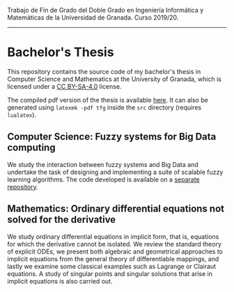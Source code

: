 Trabajo de Fin de Grado del Doble Grado en Ingeniería Informática y Matemáticas de la Universidad de Granada. Curso 2019/20.

----

# Bachelor's Thesis

This repository contains the source code of my bachelor's thesis in Computer Science and Mathematics at the University of Granada, which is licensed under a [CC BY-SA-4.0](http://creativecommons.org/licenses/by-sa/4.0/) license.

The compiled pdf version of the thesis is available [here](https://github.com/antcc/tfg/raw/master/tfg.pdf). It can also be generated using `latexmk -pdf tfg` inside the `src` directory (requires `lualatex`).

## Computer Science: Fuzzy systems for Big Data computing

We study the interaction between fuzzy systems and Big Data and undertake the task of designing and implementing a suite of scalable fuzzy learning algorithms. The code developed is available on a [separate repository](https://github.com/antcc/fuzzyspark).

## Mathematics: Ordinary differential equations not solved for the derivative

We study ordinary differential equations in implicit form, that is, equations for which the derivative cannot be isolated. We review the standard theory of explicit ODEs, we present both algebraic and geometrical approaches to implicit equations from the general theory of differentiable mappings, and lastly we examine some classical examples such as Lagrange or Clairaut equations. A study of singular points and singular solutions that arise in implicit equations is also carried out.
